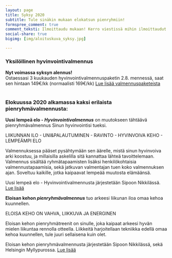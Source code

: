 ```yaml
---
layout: page
title: Syksy 2020
subtitle: Tule sinäkin mukaan elokatsun pienryhmiin!
formspree_comment: true
comment_teksti: Ilmoittaudu mukaan! Kerro viestissä mihin ilmoittaudut.
social-share: true
bigimg: [img/aloituskuva_syksy.jpg]

---
```

### Yksilöllinen hyvinvointivalmennus

**Nyt voimassa syksyn alennus!**  
Ostaessasi 3 kuukauden hyvinvointivalmennuspaketin 2.8. mennessä, saat sen hintaan 149€/kk (normaalisti 169€/kk) 
[Lue lisää valmennuspaketeista](/yksilovalmennus)  
<br/>

### Elokuussa 2020 alkamassa kaksi erilaista pienryhmävalmennusta:

**Uusi lempeä elo - _Hyvinvointi&shy;valmennus_** on muutokseen tähtäävä pienryhmävalmennus Sinun hyvinvointisi tueksi.
<p class="otsikkolistapalkki">
LIIKUNNAN ILO - UNI&PALAUTUMINEN - RAVINTO -   
HYVINVOIVA KEHO - LEMPEÄMPI ELO
</p>
Valmennuksessa pääset pysähtymään sen äärelle, mistä sinun hyvinvoiva arki koostuu, ja millaisilla askelilla sitä kannattaa lähteä tavoittelemaan. Valmennus sisältää ryhmätapaamisten lisäksi henkilökohtaisia valmennustapaamisia, sekä jatkuvan valmentajan tuen koko valmennuksen ajan. Soveltuu kaikille, jotka kaipaavat lempeää muutosta elämäänsä. 

Uusi lempeä elo - Hyvinvointivalmennusta järjestetään Sipoon Nikkilässä. [Lue lisää](/hyvinvointivalmennus)
<br>

**Eloisan kehon _pienryhmä&shy;valmennus_** tuo arkeesi liikunan iloa omaa kehoa kuunnellen.

<p class="otsikkolistapalkki">
ELOISA KEHO ON VAHVA, LIIKKUVA JA ENERGINEN
</p>
Eloisan kehon pienryhmätreenit on sinulle, joka kaipaat arkeesi hyvän mielen liikuntaa rennolla otteella. Liikkeitä harjoitellaan tekniikka edellä omaa kehoa kuunnellen, tule juuri sellaisena kuin olet.

Eloisan kehon pienryhmävalmennusta järjestetään Sipoon Nikkilässä, sekä Helsingin Myllypurossa.
[Lue lisää](/pienryhmatreeni)



